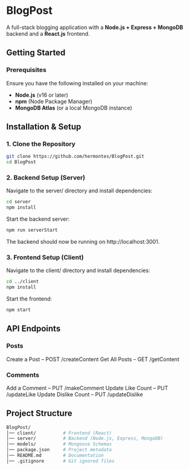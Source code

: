 # BlogPost

A full-stack blogging application with a **Node.js + Express + MongoDB** backend and a **React.js** frontend.

## Getting Started

### Prerequisites  
Ensure you have the following installed on your machine:  
- **Node.js** (v16 or later)  
- **npm** (Node Package Manager)  
- **MongoDB Atlas** (or a local MongoDB instance)  

## Installation & Setup  

### 1. Clone the Repository  
```bash
git clone https://github.com/hermontes/BlogPost.git
cd BlogPost
```

### 2. Backend Setup (Server)
Navigate to the server/ directory and install dependencies:

```bash
cd server
npm install
```

Start the backend server:

```bash
npm run serverStart
```
The backend should now be running on http://localhost:3001.


### 3. Frontend Setup (Client)
Navigate to the client/ directory and install dependencies:

```bash
cd ../client
npm install
```

Start the frontend:

```bash
npm start
```

## API Endpoints
### Posts
Create a Post – POST /createContent
Get All Posts – GET /getContent
### Comments
Add a Comment – PUT /makeComment
Update Like Count – PUT /updateLike
Update Dislike Count – PUT /updateDislike

## Project Structure

```bash
BlogPost/
│── client/          # Frontend (React)
│── server/          # Backend (Node.js, Express, MongoDB)
│── models/          # Mongoose Schemas
│── package.json     # Project metadata
│── README.md        # Documentation
│── .gitignore       # Git ignored files
```
